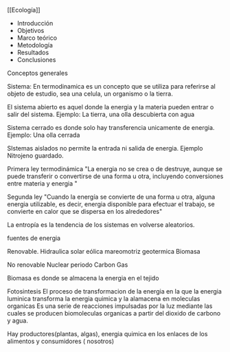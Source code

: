 [[Ecología]]

- Introducción
- Objetivos 
- Marco teórico
- Metodología
- Resultados
- Conclusiones

Conceptos generales

Sistema: En termodinamica es un concepto que se utiliza para referirse al objeto de estudio, sea una celula, un organismo o la tierra.

El sistema abierto es aquel donde la energia y la materia pueden entrar o salir del sistema.
Ejemplo: La tierra, una olla descubierta con agua

Sistema cerrado es donde solo hay transferencia unicamente de energia.
Ejemplo: Una olla cerrada

SIstemas aislados no permite la entrada ni salida de energia.
Ejemplo Nitrojeno guardado.

Primera ley termodinámica
"La energia no se crea o de destruye, aunque se puede transferir o convertirse de una forma u otra, incluyendo conversiones entre materia y energia "

Segunda ley
"Cuando la energía se convierte de una forma u otra, alguna energia utilizable, es decir, energia disponible para efectuar el trabajo, se convierte en calor que se dispersa en los alrededores"

La entropía es la tendencia de los sistemas en volverse aleatorios.

fuentes de energia

Renovable. Hidraulica  solar eólica mareomotriz
geotermica
Biomasa

No renovable
Nuclear
periodo
Carbon
Gas

Biomasa es donde se almacena la energia en el tejido

Fotosintesis 
El proceso de transformacion de la energia en la que la energia luminica transforma la energia quimica y la alamacena en moleculas organicas
Es una serie de reacciones impulsadas por la luz mediante las cuales se producen biomoleculas organicas a partir del dioxido de carbono y agua.

Hay productores(plantas, algas), 
energia quimica en los enlaces de los alimentos
y consumidores ( nosotros)